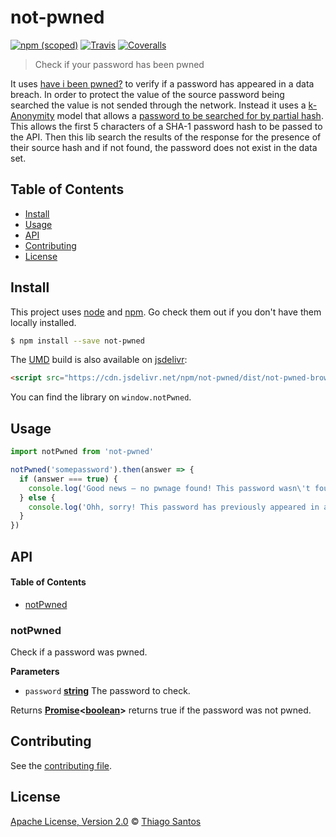 # not-pwned

[![npm (scoped)](https://img.shields.io/npm/v/not-pwned.svg)](https://www.npmjs.com/package/not-pwned)
[![Travis](https://img.shields.io/travis/thiamsantos/not-pwned.svg)](https://travis-ci.org/thiamsantos/not-pwned)
[![Coveralls](https://img.shields.io/coveralls/thiamsantos/not-pwned.svg)](https://coveralls.io/github/thiamsantos/not-pwned?branch=master)

> Check if your password has been pwned

It uses [have i been pwned?](https://haveibeenpwned.com) to verify if a password has appeared in a data breach. In order to protect the value of the source password being searched the value is not sended through the network. Instead it uses a [k-Anonymity](https://en.wikipedia.org/wiki/K-anonymity) model that allows a [password to be searched for by partial hash](https://haveibeenpwned.com/API/v2#SearchingPwnedPasswordsByRange). This allows the first 5 characters of a SHA-1 password hash to be passed to the API. Then this lib search the results of the response for the presence of their source hash and if not found, the password does not exist in the data set.

## Table of Contents

-   [Install](#install)
-   [Usage](#usage)
-   [API](#api)
-   [Contributing](#contributing)
-   [License](#license)

## Install

This project uses [node](http://nodejs.org) and [npm](https://npmjs.com).
Go check them out if you don't have them locally installed.

```sh
$ npm install --save not-pwned
```

The [UMD](https://github.com/umdjs/umd) build is also available on [jsdelivr](https://www.jsdelivr.com/):

```html
<script src="https://cdn.jsdelivr.net/npm/not-pwned/dist/not-pwned-browser.min.js"></script>
```

You can find the library on `window.notPwned`.

## Usage

```js
import notPwned from 'not-pwned'

notPwned('somepassword').then(answer => {
  if (answer === true) {
    console.log('Good news — no pwnage found! This password wasn\'t found in any of the Pwned Passwords loaded into Have I been pwned.')
  } else {
    console.log('Ohh, sorry! This password has previously appeared in a data breach and should never be used.')
  }
})
```

## API

<!-- Generated by documentation.js. Update this documentation by updating the source code. -->

#### Table of Contents

-   [notPwned](#notpwned)

### notPwned

Check if a password was pwned.

**Parameters**

-   `password` **[string](https://developer.mozilla.org/docs/Web/JavaScript/Reference/Global_Objects/String)** The password to check.

Returns **[Promise](https://developer.mozilla.org/docs/Web/JavaScript/Reference/Global_Objects/Promise)&lt;[boolean](https://developer.mozilla.org/docs/Web/JavaScript/Reference/Global_Objects/Boolean)>** returns true if the password was not pwned.

## Contributing

See the [contributing file](CONTRIBUTING.md).

## License

[Apache License, Version 2.0](LICENSE.md) © [Thiago Santos](https://github.com/thiamsantos)
